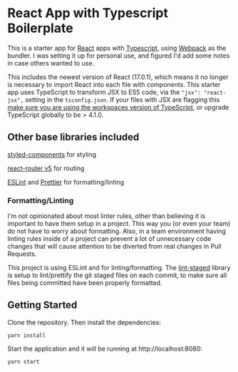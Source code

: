 # React App with Typescript Boilerplate
This is a starter app for [React](reactjs.org) apps with [Typescript](typescriptlang.org), using [Webpack](webpackjs.org) as the bundler. I was setting it up for personal use, and figured I'd add some notes in case others wanted to use. 

This includes the newest version of React (17.0.1), which means it no longer is necessary to import React into each file with components. This starter app uses TypeScript to transform JSX to ES5 code, via the `"jsx": "react-jsx",` setting in the `tsconfig.json`. If your files with JSX are flagging this [make sure you are using the workspaces version of TypeScript](https://code.visualstudio.com/docs/typescript/typescript-compiling#_using-newer-typescript-versions), or upgrade TypeScript globally to be > 4.1.0. 

## Other base libraries included 
[styled-components](https://www.styled-components.com/) for styling

[react-router v5](reactrouter.com) for routing

[ESLint](eslint.org) and [Prettier](prettier.io) for formatting/linting

### Formatting/Linting
I'm not opinionated about most linter rules, other than believing it is important to have them setup in a project. This way you (or even your team) do not have to worry about formatting. Also, in a team environment having linting rules inside of a project can prevent a lot of unnecessary code changes that will cause attention to be diverted from real changes in Pull Requests. 

This project is using ESLint and for linting/formatting. The [lint-staged](https://github.com/okonet/lint-staged) library is setup to lint/prettify the git staged files on each commit, to make sure all files being committed have been properly formatted.


## Getting Started

Clone the repository. Then install the dependencies:
```
yarn install
```

Start the application and it will be running at http://localhost:8080:
```
yarn start
```